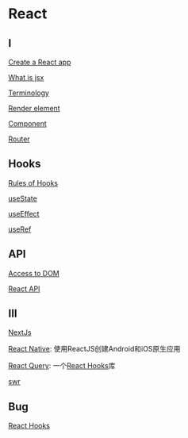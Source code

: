 # React

## I

[Create a React app](React_Create_App.md)

[What is jsx](React_Jsx.md)

[Terminology](React_Terminology.md)

[Render element](React_Render_Element.md)

[Component](React_Component.md)

[Router](React_Router.md)

## Hooks

[Rules of Hooks](React_Rules_Of_Hooks.md)

[useState](React_Hooks_UseState.md)

[useEffect](React_Hooks_UseEffect.md)

[useRef](React_Hooks_UseRef.md)

## API

[Access to DOM](React_API_Refs.md)

[React API](React_API.md)

## III

[NextJs](NextJs.md)

[React Native](React_Native.md): 使用ReactJS创建Android和iOS原生应用

[React Query](React_Query.md): 一个[React Hooks]()库

[swr](React_Swr.md)

## Bug

[React Hooks](React_Learn_From_Bug.md)
